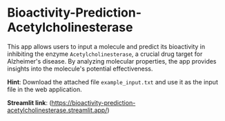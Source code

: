 # Bioactivity-Prediction-Acetylcholinesterase
This app allows users to input a molecule and predict its bioactivity in inhibiting the enzyme `Acetylcholinesterase`, a crucial drug target for Alzheimer's disease. By analyzing molecular properties, the app provides insights into the molecule's potential effectiveness.

**Hint**: Download the attached file `example_input.txt` and use it as the input file in the web application.

**Streamlit link**: (https://bioactivity-prediction-acetylcholinesterase.streamlit.app/)
